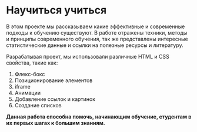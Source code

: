 # __Научиться учиться__
В этом проекте мы рассказываем какие эффективные и современные подходы к обучению существуют.
В работе отражены техники, методы и принципы современного обучения, так же представлены интересные статистические данные и ссылки на полезные ресурсы и литературу.

Разрабатывая проект, мы использовали различные HTML и CSS свойства, такие как:
1. Флекс-бокс
2. Позиционирование элементов
3. iframe
4. Анимации
5. Добавление ссылок и картинок
6. Создание списков

**Данная работа способна помочь, начинающим обучение, студентам в их первых шагах к большим знаниям.**